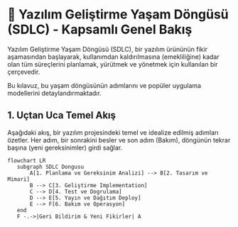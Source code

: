 # 🔄 Yazılım Geliştirme Yaşam Döngüsü (SDLC) - Kapsamlı Genel Bakış

Yazılım Geliştirme Yaşam Döngüsü (SDLC), bir yazılım ürününün fikir aşamasından başlayarak, kullanımdan kaldırılmasına (emekliliğine) kadar olan tüm süreçlerini planlamak, yürütmek ve yönetmek için kullanılan bir çerçevedir.

Bu kılavuz, bu yaşam döngüsünün adımlarını ve popüler uygulama modellerini detaylandırmaktadır.

## 1. Uçtan Uca Temel Akış

Aşağıdaki akış, bir yazılım projesindeki temel ve idealize edilmiş adımları özetler. Her adım, bir sonrakini besler ve son adım (Bakım), döngünün tekrar başına (yeni gereksinimler) girdi sağlar.

```mermaid
flowchart LR
   subgraph SDLC Dongusu
       A[1. Planlama ve Gereksinim Analizi] --> B[2. Tasarım ve Mimari]
       B --> C[3. Geliştirme Implementation]
       C --> D[4. Test ve Dogrulama]
       D --> E[5. Yayın ve Dağıtım Deploy]
       E --> F[6. Bakım ve Operasyon]
   end
   F -.->|Geri Bildirim & Yeni Fikirler| A
```